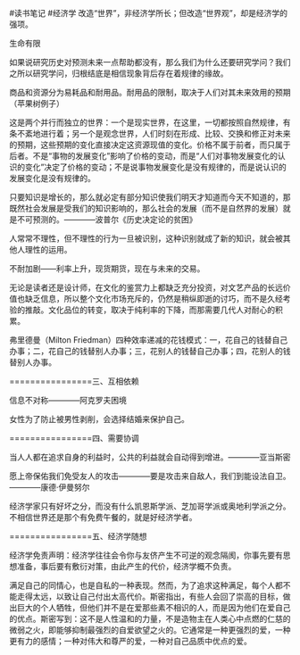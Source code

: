 #读书笔记 #经济学 
改造“世界”，非经济学所长；但改造“世界观”，却是经济学的强项。

生命有限

如果说研究历史对预测未来一点帮助都没有，那么我们为什么还要研究学问？我们之所以研究学问，归根结底是相信现象背后存在着规律的缘故。

商品和资源分为易耗品和耐用品。耐用品的限制，取决于人们对其未来效用的预期（苹果树例子）

这是两个并行而独立的世界：一个是现实世界，在这里，一切都按照自然规律，有条不紊地进行着；另一个是观念世界，人们时刻在形成、比较、交换和修正对未来的预期，这些预期的变化直接决定这资源现值的变化。价格不属于前者，而只属于后者。不是“事物的发展变化”影响了价格的变动，而是“人们对事物发展变化的认识的变化”决定了价格的变动；不是说事物发展变化是没有规律的，而是说认识的发展变化是没有规律的。

只要知识是增长的，那么就必定有部分知识使我们明天才知道而今天不知道的，那既然社会发展是受我们的知识影响的，那么社会的发展（而不是自然界的发展）就是不可预测的。————波普尔《历史决定论的贫困》

人常常不理性，但不理性的行为一旦被识别，这种识别就成了新的知识，就会被其他人理性的运用。

不耐加剧——利率上升，现货期货，现在与未来的交易。

无论是读者还是设计师，在文化的鉴赏力上都缺乏充分投资，对文艺产品的长远价值也缺乏信息，所以整个文化市场充斥的，仍然是稍纵即逝的讨巧，而不是久经考验的推敲。文化品位的转变，取决于纯利率的下降，而那需要几代人对耐心的积累。

弗里德曼（Milton Friedman）四种效率递减的花钱模式：一，花自己的钱替自己办事；二，花自己的钱替别人办事；三，花别人的钱替自己办事；四，花别人的钱替别人办事。

================三、互相依赖

信息不对称————阿克罗夫困境

女性为了防止被男性剥削，会选择结婚来保护自己。

================四、需要协调

当人人都在追求自身的利益时，公共的利益就会自动得到增进。————亚当斯密

愿上帝保佑我们免受友人的攻击————要是攻击来自敌人，我们到能设法自卫。————康德·伊曼努尔

经济学家只有好坏之分，而没有什么凯恩斯学派、芝加哥学派或奥地利学派之分。不相信世界还是那个有免费午餐的，就是好经济学者。

================五、经济学随想

经济学免责声明：经济学往往会令你与友侪产生不可逆的观念隔阂，你事先要有思想准备，事后要有敷衍对策，由此产生的代价，经济学概不负责。

满足自己的同情心，也是自私的一种表现。然而，为了追求这种满足，每个人都不能走得太远，以致让自己付出太高代价。斯密指出，有些人会回了崇高的目标，做出巨大的个人牺牲，但他们并不是在爱那些素不相识的人，而是因为他们在爱自己的优点。斯密写到：这不是人性温和的力量，不是造物主在人类心中点燃的仁慈的微弱之火，即能够抑制最强烈的自爱欲望之火的。它通常是一种更强烈的爱，一种更有力的感情；一种对伟大和尊严的爱，一种对自己品质中优点的爱。

